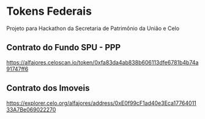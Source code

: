 # Tokens Federais

Projeto para Hackathon da Secretaria de Patrimônio da União e Celo

## Contrato do Fundo SPU - PPP

https://alfajores.celoscan.io/token/0xfa83da4ab838b606113dfe6781b4b74a91747ff6

## Contrato dos Imoveis

https://explorer.celo.org/alfajores/address/0xE0f99cF1ad40e3Eca1776401133A7Be069022270